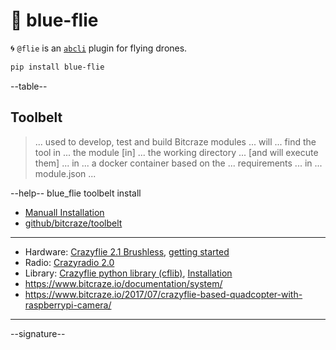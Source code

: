 # 🦋 blue-flie

🌀 `@flie` is an [`abcli`](https://github.com/kamangir/awesome-bash-cli) plugin for flying drones.

```bash
pip install blue-flie
```

--table--

## Toolbelt

> ... used to develop, test and build Bitcraze modules ... will ... find the tool in ... the module [in] ... the working directory ... [and will execute them] ... in ... a docker container based on the ... requirements ... in ... module.json ...

--help-- blue_flie toolbelt install

- [Manuall Installation](https://www.bitcraze.io/documentation/repository/toolbelt/master/installation/)
- [github/bitcraze/toolbelt](https://github.com/bitcraze/toolbelt)


---

- Hardware: [Crazyflie 2.1 Brushless](https://www.bitcraze.io/products/crazyflie-2-1-brushless/), [getting started](https://www.bitcraze.io/documentation/tutorials/getting-started-with-crazyflie-brushless/)
- Radio: [Crazyradio 2.0](https://www.bitcraze.io/products/crazyradio-2-0/)
- Library: [Crazyflie python library (cflib)](https://github.com/bitcraze/crazyflie-lib-python), [Installation](https://github.com/bitcraze/crazyflie-lib-python/blob/master/docs/installation/install.md)
- https://www.bitcraze.io/documentation/system/
- https://www.bitcraze.io/2017/07/crazyflie-based-quadcopter-with-raspberrypi-camera/

---

--signature--
